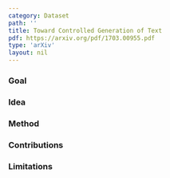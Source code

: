 ```yaml
---
category: Dataset
path: ''
title: Toward Controlled Generation of Text
pdf: https://arxiv.org/pdf/1703.00955.pdf
type: 'arXiv'
layout: nil
---
```


### Goal

### Idea

### Method 

### Contributions

### Limitations